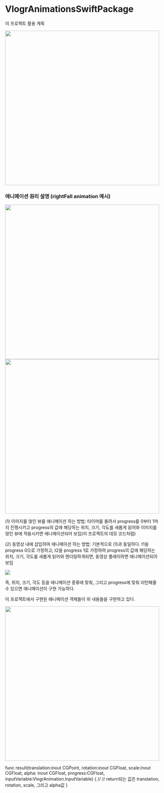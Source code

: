 # VlogrAnimationsSwiftPackage
이 프로젝트 활용 계획

<p align="left">
 <img width="500" src="https://user-images.githubusercontent.com/18760280/137248038-3bd01224-b5b8-4766-9953-c5dec7c078dd.png">
 </p>
  
 
 

### 애니메이션 원리 설명 (rightFall animation 예시)

<p align="left">
 <img width="500" src="https://user-images.githubusercontent.com/18760280/137101964-72fca1b3-ac0f-4547-9da6-730cee73c2d0.png">
 <img height="500" src="https://user-images.githubusercontent.com/18760280/137106584-6c327f0a-ebf9-4394-b622-533ad8b47fad.gif">
 </p>
 
 
(1) 이미지를 얹인 뷰를 애니메이션 하는 방법:
타이머를 돌려서 progress를 0부터 1까지 진행시키고 progress의 값에 해당하는 위치, 크기, 각도를 새롭게 읽어와 이미지를 얹인 뷰에 적용시키면 애니메이션되어 보임(이 프로젝트의 데모 코드처럼)

(2) 동영상 내에 삽입하여 애니메이션 하는 방법:
기본적으로 (1)과 동일하다. t1을 progress 0으로 가정하고, t2을 progress 1로 가정하여 progress의 값에 해당하는 위치, 크기, 각도를 새롭게 읽어와 렌더링하게되면, 동영상 플레이하면 애니메이션되어 보임
<p align="left">
 <img src="https://user-images.githubusercontent.com/18760280/137107064-1971ada3-e790-4a09-a0e5-4a570317dac8.png">
 </p>



즉, 위치, 크기, 각도 등을 애니메이션 종류에 맞춰, 그리고 progress에 맞춰 리턴해줄 수 있으면 애니메이션이 구현 가능하다.

이 프로젝트에서 구현된 애니메이션 객체들이 위 내용들을 구현하고 있다.

<p align="left">
 <img width="500" src="https://user-images.githubusercontent.com/18760280/137109165-d2d3f364-eb28-422a-b13a-d3253b7c1dc2.png">
</p>

func result(translation:inout CGPoint, rotation:inout CGFloat, scale:inout CGFloat, alpha: inout CGFloat, progress:CGFloat, inputVariable:VlogrAnimation.InputVariable) {
 //
 // return되는 값은 translation, rotation, scale, 그리고 alpha값
}

